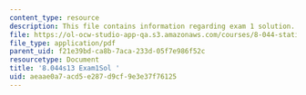 ```yaml
---
content_type: resource
description: This file contains information regarding exam 1 solution.
file: https://ol-ocw-studio-app-qa.s3.amazonaws.com/courses/8-044-statistical-physics-i-spring-2013/aeaae0a7acd5e287d9cf9e3e37f76125_MIT8_044S14_exam1sol_03.pdf
file_type: application/pdf
parent_uid: f21e39bd-ca8b-7aca-233d-05f7e986f52c
resourcetype: Document
title: '8.044s13 Exam1Sol '
uid: aeaae0a7-acd5-e287-d9cf-9e3e37f76125
---
```

